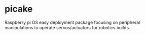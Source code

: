 # picake
Raspberry pi OS easy deployment package focusing on peripheral manipulations to operate servos/actuators for robotics builds
